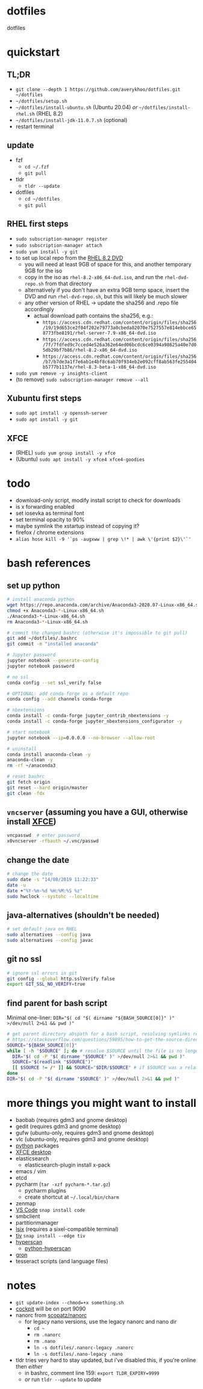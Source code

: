 #   dotfiles
dotfiles

#   quickstart
##  TL;DR
*   `git clone --depth 1 https://github.com/averykhoo/dotfiles.git ~/dotfiles`
*   `~/dotfiles/setup.sh`
*   `~/dotfiles/install-ubuntu.sh` (Ubuntu 20.04) *or* `~/dotfiles/install-rhel.sh` (RHEL 8.2)
*   `~/dotfiles/install-jdk-11.0.7.sh` (optional)
*   restart terminal

##  update
*   fzf
    *   `cd ~/.fzf`
    *   `git pull`
*   tldr
    *   `tldr --update`
*   dotfiles
    *   `cd ~/dotfiles`
    *   `git pull`

##  RHEL first steps
*   `sudo subscription-manager register`
*   `sudo subscription-manager attach`
*   `sudo yum install -y git`
*   to set up local repo from the [RHEL 8.2 DVD](https://developers.redhat.com/download-manager/file/rhel-8.2-x86_64-dvd.iso)
    *   you will need at least 9GB of space for this, and another temporary 9GB for the iso
    *   copy in the iso as `rhel-8.2-x86_64-dvd.iso`, and run the `rhel-dvd-repo.sh` from that directory
    *   alternatively if you don't have an extra 9GB temp space, insert the DVD and run `rhel-dvd-repo.sh`, but this will likely be much slower
    *   any other version of RHEL -> update the sha256 and .repo file accordingly
        *   actual download path contains the sha256, e.g.:
            *   `https://access.cdn.redhat.com/content/origin/files/sha256/19/19d653ce2f04f202e79773a0cbeda82070e7527557e814ebbce658773fbe8191/rhel-server-7.9-x86_64-dvd.iso`
            *   `https://access.cdn.redhat.com/content/origin/files/sha256/7f/7fdfed9c7cced4e526a362e64ed06bcdc6ce0394a98625a40e7d05db29bf7b86/rhel-8.2-x86_64-dvd.iso`
            *   `https://access.cdn.redhat.com/content/origin/files/sha256/b7/b7de3a1f7e6ab1e4bf8c6ab70f934eb2e092cff8ab563fe255404b5777b1137e/rhel-8.3-beta-1-x86_64-dvd.iso`
*   `sudo yum remove -y insights-client`
*   (to remove) `sudo subscription-manager remove --all`

##  Xubuntu first steps
*   `sudo apt install -y openssh-server`
*   `sudo apt install -y git`

##  XFCE
*   (RHEL) `sudo yum group install -y xfce`
*   (Ubuntu) `sudo apt install -y xfce4 xfce4-goodies`

#   todo
*   download-only script, modify install script to check for downloads
*   is x forwarding enabled
*   set iosevka as terminal font
*   set terminal opacity to 90%
*   maybe symlink the xstartup instead of copying it?
*   firefox / chrome extensions
*   ```alias hose kill -9 '`ps -augxww | grep \!* | awk \'{print $2}\'`'```


#   bash references

##  set up python
```bash
# install anaconda python
wget https://repo.anaconda.com/archive/Anaconda3-2020.07-Linux-x86_64.sh
chmod +x Anaconda3-*-Linux-x86_64.sh
./Anaconda3-*-Linux-x86_64.sh
rm Anaconda3-*-Linux-x86_64.sh

# commit the changed bashrc (otherwise it's impossible to git pull)
git add ~/dotfiles/.bashrc
git commit -m "installed anaconda"

# Jupyter password
jupyter notebook --generate-config
jupyter notebook password

# no ssl
conda config --set ssl_verify false

# OPTIONAL: add conda-forge as a default repo
conda config --add channels conda-forge

# nbextensions
conda install -c conda-forge jupyter_contrib_nbextensions -y
conda install -c conda-forge jupyter_nbextensions_configurator -y

# start notebook
jupyter notebook --ip=0.0.0.0 --no-browser --allow-root

# uninstall
conda install anaconda-clean -y
anaconda-clean -y
rm -rf ~/anaconda3

# reset bashrc
git fetch origin
git reset --hard origin/master
git clean -fdx
```

##  `vncserver` (assuming you have a GUI, otherwise install [XFCE](#xfce))
```bash
vncpasswd  # enter password
x0vncserver -rfbauth ~/.vnc/passwd
```

##  change the date
```bash
# change the date
sudo date -s "14/08/2019 11:22:33"
date -u
date +"%Y-%m-%d %H:%M:%S %z"
sudo hwclock --systohc --localtime 
```

##  java-alternatives (shouldn't be needed)
```bash
# set default java on RHEL
sudo alternatives --config java
sudo alternatives --config javac
```

##  git no ssl
```bash
# ignore ssl errors in git
git config --global http.sslVerify false
export GIT_SSL_NO_VERIFY=true
```

##  find parent for bash script
Minimal one-liner: `DIR="$( cd "$( dirname "${BASH_SOURCE[0]}" )" >/dev/null 2>&1 && pwd )"`
```bash
# get parent directory abspath for a bash script, resolving symlinks recursively
# https://stackoverflow.com/questions/59895/how-to-get-the-source-directory-of-a-bash-script-from-within-the-script-itself
SOURCE="${BASH_SOURCE[0]}"
while [ -h "$SOURCE" ]; do # resolve $SOURCE until the file is no longer a symlink
  DIR="$( cd -P "$( dirname "$SOURCE" )" >/dev/null 2>&1 && pwd )"
  SOURCE="$(readlink "$SOURCE")"
  [[ $SOURCE != /* ]] && SOURCE="$DIR/$SOURCE" # if $SOURCE was a relative symlink, we need to resolve it relative to the path where the symlink file was located
done
DIR="$( cd -P "$( dirname "$SOURCE" )" >/dev/null 2>&1 && pwd )"
```

#   more things you might want to install
*   baobab (requires gdm3 and gnome desktop)
*   gedit (requires gdm3 and gnome desktop)
*   gufw (ubuntu-only, requires gdm3 and gnome desktop)
*   vlc (ubuntu-only, requires gdm3 and gnome desktop)
*   [python](#set-up-python) packages
*   [XFCE desktop](#xfce)
*   elasticsearch
    *   elasticsearch-plugin install x-pack
*   emacs / vim
*   etcd
*   pycharm (`tar -xzf pycharm-*.tar.gz`)
    *   pycharm plugins
    *   create shortcut at `~/.local/bin/charm`
*   zenmap
*   [VS Code](https://code.visualstudio.com/docs/setup/linux)
    `snap install code`
*   smbclient
*   partitionmanager
*   [lsix](https://github.com/hackerb9/lsix)
    (requires a sixel-compatible terminal)
*   [tiv](https://github.com/stefanhaustein/TerminalImageViewer)
    `snap install --edge tiv`
*   [hyperscan](https://www.hyperscan.io/downloads/)
    *   [python-hyperscan](https://python-hyperscan.readthedocs.io/en/latest/)
*   [gron](https://github.com/tomnomnom/gron)
*   tesseract scripts (and language files)


#   notes
*   `git update-index --chmod=+x something.sh`
*   [cockpit](https://cockpit-project.org/) will be on port 9090
*   nanorc from [scopatz/nanorc](https://github.com/scopatz/nanorc)
    *   for legacy nano versions, use the legacy nanorc and nano dir
        *   `cd ~`
        *   `rm .nanorc`
        *   `rm .nano`
        *   `ln -s dotfiles/.nanorc-legacy .nanorc`
        *   `ln -s dotfiles/.nano-legacy .nano`
*   tldr tries very hard to stay updated, but i've disabled this, if you're online then *either*
    *   in bashrc, comment line 159: `export TLDR_EXPIRY=9999`
    *   *or* run `tldr --update` to update


